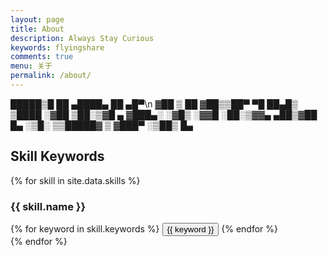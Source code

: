 ```yaml
---
layout: page
title: About
description: Always Stay Curious
keywords: flyingshare
comments: true
menu: 关于
permalink: /about/
---
```

  █████▒█    ██  ▄████▄   ██ ▄█▀\n
▓██   ▒ ██  ▓██▒▒██▀ ▀█   ██▄█▒ 
▒████ ░▓██  ▒██░▒▓█    ▄ ▓███▄░ 
░▓█▒  ░▓▓█  ░██░▒▓▓▄ ▄██▒▓██ █▄ 
░▒█░   ▒▒█████▓ ▒ ▓███▀ ░▒██▒ █▄ 

## Skill Keywords

{% for skill in site.data.skills %}
### {{ skill.name }}
<div class="btn-inline">
{% for keyword in skill.keywords %}
<button class="btn btn-outline" type="button">{{ keyword }}</button>
{% endfor %}
</div>
{% endfor %}
